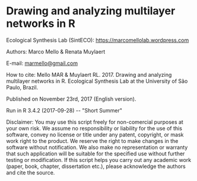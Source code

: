 # Drawing and analyzing multilayer networks in R

Ecological Synthesis Lab (SintECO): https://marcomellolab.wordpress.com

Authors: Marco Mello & Renata Muylaert

E-mail: marmello@gmail.com 

How to cite: Mello MAR & Muylaert RL. 2017. Drawing and analyzing multilayer networks in R. Ecological Synthesis Lab at the University of São Paulo, Brazil.

Published on November 23rd, 2017 (English version).
 
Run in R 3.4.2 (2017-09-28) -- "Short Summer"

Disclaimer: You may use this script freely for non-comercial purposes at your own risk. We assume no responsibility or liability for the use of this software, convey no license or title under any patent, copyright, or mask work right to the product. We reserve the right to make changes in the software without notification. We also make no representation or warranty that such application will be suitable for the specified use without further testing or modification. If this script helps you carry out any academic work (paper, book, chapter, dissertation etc.), please acknowledge the authors and cite the source.
